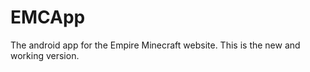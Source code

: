 EMCApp
======

The android app for the Empire Minecraft website. This is the new and working version.
